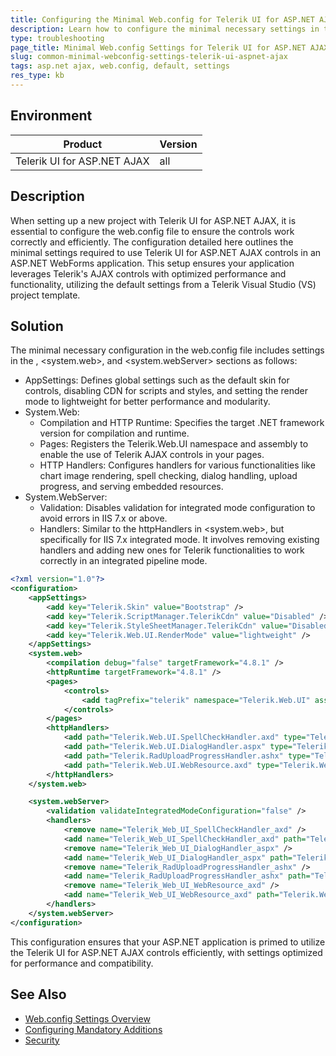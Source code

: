 ```yaml
---
title: Configuring the Minimal Web.config for Telerik UI for ASP.NET AJAX
description: Learn how to configure the minimal necessary settings in the web.config file for optimal performance and functionality of Telerik UI for ASP.NET AJAX controls in a WebForms application.
type: troubleshooting
page_title: Minimal Web.config Settings for Telerik UI for ASP.NET AJAX
slug: common-minimal-webconfig-settings-telerik-ui-aspnet-ajax
tags: asp.net ajax, web.config, default, settings
res_type: kb
---
```


## Environment
| Product | Version |
|---------|---------|
| Telerik UI for ASP.NET AJAX | all |

## Description
When setting up a new project with Telerik UI for ASP.NET AJAX, it is essential to configure the web.config file to ensure the controls work correctly and efficiently. The configuration detailed here outlines the minimal settings required to use Telerik UI for ASP.NET AJAX controls in an ASP.NET WebForms application. This setup ensures your application leverages Telerik's AJAX controls with optimized performance and functionality, utilizing the default settings from a Telerik Visual Studio (VS) project template.


## Solution

The minimal necessary configuration in the web.config file includes settings in the <appSettings>, <system.web>, and <system.webServer> sections as follows:

- AppSettings: Defines global settings such as the default skin for controls, disabling CDN for scripts and styles, and setting the render mode to lightweight for better performance and modularity.
- System.Web:
   - Compilation and HTTP Runtime: Specifies the target .NET framework version for compilation and runtime.
   - Pages: Registers the Telerik.Web.UI namespace and assembly to enable the use of Telerik AJAX controls in your pages.
   - HTTP Handlers: Configures handlers for various functionalities like chart image rendering, spell checking, dialog handling, upload progress, and serving embedded resources.
- System.WebServer:
   - Validation: Disables validation for integrated mode configuration to avoid errors in IIS 7.x or above.
    - Handlers: Similar to the httpHandlers in <system.web>, but specifically for IIS 7.x integrated mode. It involves removing existing handlers and adding new ones for Telerik functionalities to work correctly in an integrated pipeline mode.

````XML
<?xml version="1.0"?>
<configuration>
    <appSettings>
        <add key="Telerik.Skin" value="Bootstrap" />
        <add key="Telerik.ScriptManager.TelerikCdn" value="Disabled" />
        <add key="Telerik.StyleSheetManager.TelerikCdn" value="Disabled" />
		<add key="Telerik.Web.UI.RenderMode" value="lightweight" />
    </appSettings>
    <system.web>
        <compilation debug="false" targetFramework="4.8.1" />
        <httpRuntime targetFramework="4.8.1" />
        <pages>
            <controls>
                <add tagPrefix="telerik" namespace="Telerik.Web.UI" assembly="Telerik.Web.UI" />
            </controls>
        </pages>
        <httpHandlers>
			<add path="Telerik.Web.UI.SpellCheckHandler.axd" type="Telerik.Web.UI.SpellCheckHandler" verb="*" validate="false" />
			<add path="Telerik.Web.UI.DialogHandler.aspx" type="Telerik.Web.UI.DialogHandler" verb="*" validate="false" />
			<add path="Telerik.RadUploadProgressHandler.ashx" type="Telerik.Web.UI.RadUploadProgressHandler" verb="*" validate="false" />
			<add path="Telerik.Web.UI.WebResource.axd" type="Telerik.Web.UI.WebResource" verb="*" validate="false" />
        </httpHandlers>
    </system.web>

    <system.webServer>
        <validation validateIntegratedModeConfiguration="false" />
        <handlers>
			<remove name="Telerik_Web_UI_SpellCheckHandler_axd" />
			<add name="Telerik_Web_UI_SpellCheckHandler_axd" path="Telerik.Web.UI.SpellCheckHandler.axd" type="Telerik.Web.UI.SpellCheckHandler" verb="*" preCondition="integratedMode" />
			<remove name="Telerik_Web_UI_DialogHandler_aspx" />
			<add name="Telerik_Web_UI_DialogHandler_aspx" path="Telerik.Web.UI.DialogHandler.aspx" type="Telerik.Web.UI.DialogHandler" verb="*" preCondition="integratedMode" />
			<remove name="Telerik_RadUploadProgressHandler_ashx" />
			<add name="Telerik_RadUploadProgressHandler_ashx" path="Telerik.RadUploadProgressHandler.ashx" type="Telerik.Web.UI.RadUploadProgressHandler" verb="*" preCondition="integratedMode" />
			<remove name="Telerik_Web_UI_WebResource_axd" />
			<add name="Telerik_Web_UI_WebResource_axd" path="Telerik.Web.UI.WebResource.axd" type="Telerik.Web.UI.WebResource" verb="*" preCondition="integratedMode" />
        </handlers>
    </system.webServer>
</configuration>
````

This configuration ensures that your ASP.NET application is primed to utilize the Telerik UI for ASP.NET AJAX controls efficiently, with settings optimized for performance and compatibility.

## See Also
- [Web.config Settings Overview](https://docs.telerik.com/devtools/aspnet-ajax/getting-started/installation/web-config-settings-overview)
- [Configuring Mandatory Additions](https://docs.telerik.com/devtools/aspnet-ajax/getting-started/installation/web-config-settings-overview#configuring-mandatory-additions)
- [Security](https://docs.telerik.com/devtools/aspnet-ajax/getting-started/work-with-controls/security)
  
  
